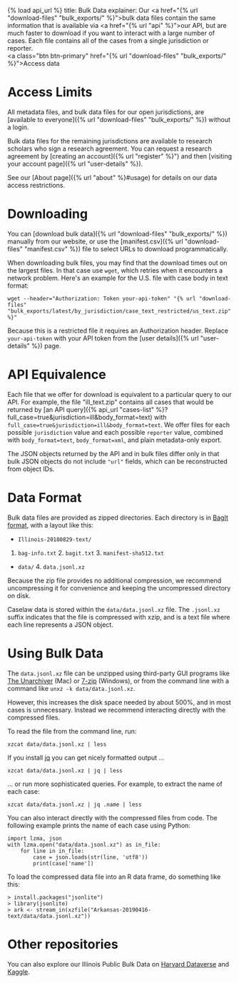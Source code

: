 {% load api_url %}
title: Bulk Data
explainer: Our <a href="{% url "download-files" "bulk_exports/" %}">bulk data files</a> contain the same information that is available via <a href="{% url "api" %}">our API</a>, but are much faster to download if you want to interact with a large number of cases. Each file contains all of the cases from a single jurisdiction or reporter. <br/> <a class="btn btn-primary" href="{% url "download-files" "bulk_exports/" %}">Access data</a>

# Access Limits

All metadata files, and bulk data files for our open jurisdictions, are 
[available to everyone]({% url "download-files" "bulk_exports/" %}) without a login.

Bulk data files for the remaining jurisdictions are available to research scholars who sign a research agreement. You 
can request a research agreement by [creating an account]({% url "register" %}") and then 
[visiting your account page]({% url "user-details" %}).

See our [About page]({% url "about" %}#usage) for details on our data access restrictions.


# Downloading

You can [download bulk data]({% url "download-files" "bulk_exports/" %}) manually from our website, or
use the [manifest.csv]({% url "download-files" "manifest.csv" %})
file to select URLs to download programmatically.

When downloading bulk files, you may find that the download times out on the largest files.
In that case use `wget`, which retries when it encounters a network problem. Here's an example for the
U.S. file with case body in text format:

    wget --header="Authorization: Token your-api-token" "{% url "download-files" "bulk_exports/latest/by_jurisdiction/case_text_restricted/us_text.zip" %}"

Because this is a restricted file it requires an Authorization header.
Replace `your-api-token` with your API token from the [user details]({% url "user-details" %}) page.

# API Equivalence

Each file that we offer for download is equivalent to a particular query to our API. For example, the file
"ill_text.zip" contains all cases that would be returned by
[an API query]({% api_url "cases-list" %}?full_case=true&jurisdiction=ill&body_format=text)
with `full_case=true&jurisdiction=ill&body_format=text`. We offer files for each possible
`jurisdiction` value and each possible `reporter` value, combined with `body_format=text`, `body_format=xml`,
and plain metadata-only export.

The JSON objects returned by the API and in bulk files differ only in that bulk JSON objects do not include
`"url"` fields, which can be reconstructed from object IDs.


# Data Format

Bulk data files are provided as zipped directories. Each directory is in
[BagIt format](https://en.wikipedia.org/wiki/BagIt), with a layout like this:

* `Illinois-20180829-text/`
1. `bag-info.txt`
    2. `bagit.txt`
    3. `manifest-sha512.txt`
* `data/`
    4. `data.jsonl.xz`
    
Because the zip file provides no additional compression, we recommend uncompressing it for convenience and
keeping the uncompressed directory on disk.

Caselaw data is stored within the `data/data.jsonl.xz` file. The `.jsonl.xz` suffix
indicates that the file is compressed with xzip, and is a text file where each line represents a JSON object.


# Using Bulk Data

The `data.jsonl.xz` file can be unzipped using third-party GUI programs like
[The Unarchiver](https://theunarchiver.com/) (Mac) or
[7-zip](https://www.7-zip.org/) (Windows), or from the command line with a command like
`unxz -k data/data.jsonl.xz`.

However, this increases the disk space needed by about 500%, and in most cases is unnecessary. Instead
we recommend interacting directly with the compressed files.

To read the file from the command line, run:

    xzcat data/data.jsonl.xz | less

If you install [jq](https://stedolan.github.io/jq/download/) you can get nicely formatted output ...

    xzcat data/data.jsonl.xz | jq | less

... or run more sophisticated queries. For example, to extract the name of each case:

    xzcat data/data.jsonl.xz | jq .name | less

You can also interact directly with the compressed files from code. The following example prints
the name of each case using Python:

    import lzma, json
    with lzma.open("data/data.jsonl.xz") as in_file:
        for line in in_file:
            case = json.loads(str(line, 'utf8'))
            print(case['name'])

To load the compressed data file into an R data frame, do something like this:

    > install.packages("jsonlite")
    > library(jsonlite)
    > ark <- stream_in(xzfile("Arkansas-20190416-text/data/data.jsonl.xz"))

# Other repositories

You can also explore our Illinois Public Bulk Data on 
[Harvard Dataverse](https://dataverse.harvard.edu/dataverse/caselawaccess) and 
[Kaggle](https://www.kaggle.com/harvardlil/caselaw-dataset-illinois).
